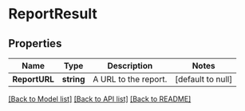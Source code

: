 # ReportResult

## Properties
Name | Type | Description | Notes
------------ | ------------- | ------------- | -------------
**ReportURL** | **string** | A URL to the report. | [default to null]

[[Back to Model list]](../README.md#documentation-for-models) [[Back to API list]](../README.md#documentation-for-api-endpoints) [[Back to README]](../README.md)

